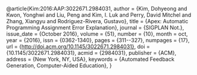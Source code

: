 @article{Kim:2016:AAP:3022671.2984031,
 author = {Kim, Dohyeong and Kwon, Yonghwi and Liu, Peng and Kim, I. Luk and Perry, David Mitchel and Zhang, Xiangyu and Rodriguez-Rivera, Gustavo},
 title = {Apex: Automatic Programming Assignment Error Explanation},
 journal = {SIGPLAN Not.},
 issue_date = {October 2016},
 volume = {51},
 number = {10},
 month = oct,
 year = {2016},
 issn = {0362-1340},
 pages = {311--327},
 numpages = {17},
 url = {http://doi.acm.org/10.1145/3022671.2984031},
 doi = {10.1145/3022671.2984031},
 acmid = {2984031},
 publisher = {ACM},
 address = {New York, NY, USA},
 keywords = {Automated Feedback Generation, Computer-Aided Education},
}

